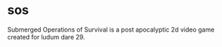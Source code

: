 sos
===

Submerged Operations of Survival is a post apocalyptic 2d video game created for ludum dare 29.

